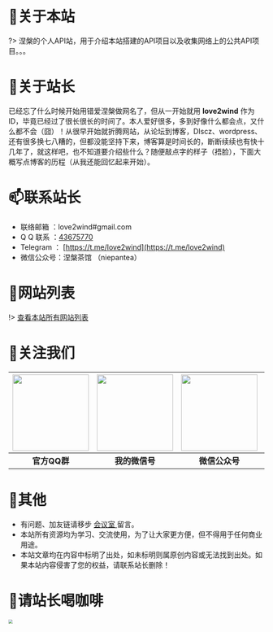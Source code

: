 # 🎉关于本站

?> 涅槃的个人API站，用于介绍本站搭建的API项目以及收集网络上的公共API项目。。。



# 🙈关于站长

已经忘了什么时候开始用错爱涅槃做网名了，但从一开始就用 **love2wind** 作为ID，毕竟已经过了很长很长的时间了。本人爱好很多，多到好像什么都会点，又什么都不会（囧）！从很早开始就折腾网站，从论坛到博客，DIscz、wordpress、还有很多换七八糟的，但都没能坚持下来，博客算是时间长的，断断续续也有快十几年了，就这样吧，也不知道要介绍些什么？随便敲点字的样子（捂脸），下面大概写点博客的历程（从我还能回忆起来开始）。



# 📫联系站长

- 联络邮箱 ：love2wind#gmail.com
- Q Q 联系 ：[43675770](https://love2wind.cn/go/aHR0cHM6Ly9ibG9nLmhvc3RzLnJ1bi9nby8_dXJsPWh0dHBzOi8vd3BhLnFxLmNvbS9tc2dyZD92PTMmdWluPTQzNjc1NzcwJnNpdGU9cXEmbWVudT15ZXM)
- Telegram ： [https://t.me/love2wind](https://t.me/love2wind)
- 微信公众号：涅槃茶馆 （niepantea）



# 💝网站列表

!> [查看本站所有网站列表](nav/site)

# 🎁关注我们

| <img src="https://cdn.jsdelivr.net/gh/love2wind/cloudimg/img/c03e71f9c3816770a48aa635ce3ed9a0.png" style="width:150px;" /> | <img src="https://cdn.jsdelivr.net/gh/love2wind/cloudimg/img/58b97a3d75e88777307d5b6290f94500.png"  style="width:150px;" /> | <img src="https://cdn.jsdelivr.net/gh/love2wind/cloudimg/img/96838453e10b5dc478c0439383518ff5.png"  style="width:150px;" /> | <img src="https://cdn.jsdelivr.net/gh/love2wind/cloudimg/img/9ad68746075509687fb79975e938f7c0.png"  style="width:150px;"  /> |
| :----------------------------------------------------------: | :----------------------------------------------------------: | :----------------------------------------------------------: | :----------------------------------------------------------: |
|                         **官方QQ群**                         |                        **我的微信号**                        |                        **微信公众号**                        |    **[加入TG群](https://t.me/joinchat/NMtbkJmuPdxjZjc9)**    |




# 🎯其他

- 有问题、加友链请移步 [会议室 ](https://love2wind.cn/meeting.html)留言。
- 本站所有资源均为学习、交流使用，为了让大家更方便，但不得用于任何商业用途。
- 本站文章均在内容中标明了出处，如未标明则属原创内容或无法找到出处。如果本站内容侵害了您的权益，请联系站长删除！



# 🍮请站长喝咖啡

<img src="https://cdn.jsdelivr.net/gh/love2wind/blogcdn@v3.0/spzac/img/qcode.png" style="zoom:50%;" />
